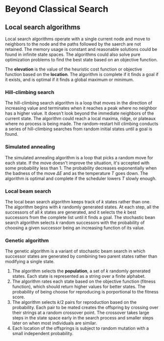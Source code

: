 # Beyond Classical Search

## Local search algorithms

Local search algorithms operate with a single current node and move to neighbors to the node and the paths followed by the saerch are not retained. The memory usage is constant and reasonable solutions could be found in infinite state spaces. The algorithms could also solve pure optimization problems to find the best state based on an objective function.

The **elevation** is the value of the heuristic cost function or objective function based on the **location**. The algorithm is complete if it finds a goal if it exists, and is optimal if it finds a global maximum or minimum.

### Hill-climbing search

The hill-climbing search algorithm is a loop that moves in the direction of increasing value and terminates when it reaches a peak where no neighbor has a higher value. It doesn't look beyond the immediate neighbors of the current state. The algorithm could reach a local maxima, ridge, or plateaux where no process is being made. The random-restart hill climbing conducts a series of hill-climbing searches from random initial states until a goal is found.

### Simulated annealing

The simulated annealing algorithm is a loop that picks a random move for each state. If the move doesn't improve the situation, it's accepted with some probability less than $1$. The probability decreases exponentially when the badness of the move $\Delta E$ and as the temperature $T$ goes down. The algorithm is optimal and complete if the scheduler lowers $T$ slowly enough.

### Local beam search

The local bean search algorithm keeps track of $k$ states rather than one. The algorithm begins with $k$ randomly generated states. At each step, all the successors of all $k$ states are generated, and it selects the $k$ best successors from the complete list until it finds a goal. The stochastic bean search algorithm selects $k$ random successors with the probability of choosing a given successor being an increasing function of its value.

### Genetic algorithm

The genetic algorithm is a variant of stochastic beam search in which successor states are generated by combining two parent states rather than modifying a single state.

1. The algorithm selects the **population**, a set of $k$ randomly generated states. Each state is represented as a string over a finite alphabet.
2. The algorithm rates each state based on the objective function (fitness function), which should return higher values for better states. The probability of being choose for reproducing is porportional to the fitness score.
3. The algorithm selects $k / 2$ pairs for reproduction based on the probability. Each pair to be mated creates the offspring by crossing over their strings at a random crossover point. The crossover takes large steps in the state space early in the search process and smaller steps later on when most individuals are similar.
4. Each location of the offsprings is subject to random mutation with a small independent probability.
